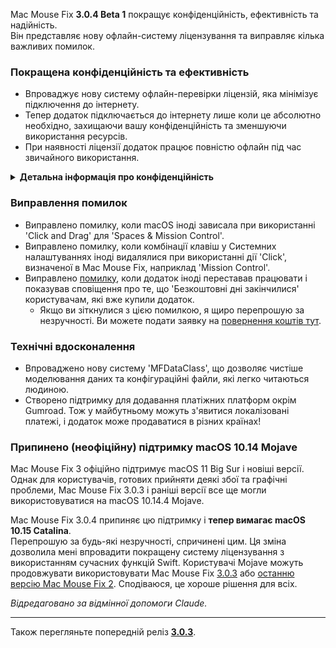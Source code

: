 Mac Mouse Fix **3.0.4 Beta 1** покращує конфіденційність, ефективність та надійність.\
Він представляє нову офлайн-систему ліцензування та виправляє кілька важливих помилок.

### Покращена конфіденційність та ефективність

- Впроваджує нову систему офлайн-перевірки ліцензій, яка мінімізує підключення до інтернету.
- Тепер додаток підключається до інтернету лише коли це абсолютно необхідно, захищаючи вашу конфіденційність та зменшуючи використання ресурсів.
- При наявності ліцензії додаток працює повністю офлайн під час звичайного використання.

<details>
<summary><b>Детальна інформація про конфіденційність</b></summary>
Попередні версії перевіряли ліцензії онлайн при кожному запуску, потенційно дозволяючи зберігати журнали підключень на сторонніх серверах (GitHub та Gumroad). Нова система усуває непотрібні підключення – після початкової активації ліцензії вона підключається до інтернету лише якщо локальні дані ліцензії пошкоджені.
<br><br>
Хоча я особисто ніколи не записував поведінку користувачів, попередня система теоретично дозволяла стороннім серверам реєструвати IP-адреси та час підключення. Gumroad також міг реєструвати ваш ліцензійний ключ і потенційно пов'язувати його з будь-якою особистою інформацією, яку вони записали про вас під час купівлі Mac Mouse Fix.
<br><br>
Я не врахував ці тонкі проблеми конфіденційності, коли створював оригінальну систему ліцензування, але тепер Mac Mouse Fix максимально приватний та вільний від інтернету!
<br><br>
Також дивіться <a href=https://gumroad.com/privacy>політику конфіденційності Gumroad</a> та мій <a href=https://github.com/noah-nuebling/mac-mouse-fix/issues/976#issuecomment-2140955801>коментар на GitHub</a>.

</details>

### Виправлення помилок

- Виправлено помилку, коли macOS іноді зависала при використанні 'Click and Drag' для 'Spaces & Mission Control'.
- Виправлено помилку, коли комбінації клавіш у Системних налаштуваннях іноді видалялися при використанні дії 'Click', визначеної в Mac Mouse Fix, наприклад 'Mission Control'.
- Виправлено [помилку](https://github.com/noah-nuebling/mac-mouse-fix/issues?q=state%3Aopen%20label%3A%22%27Free%20days%20are%20over%27%20bug%22), коли додаток іноді переставав працювати і показував сповіщення про те, що 'Безкоштовні дні закінчилися' користувачам, які вже купили додаток.
    - Якщо ви зіткнулися з цією помилкою, я щиро перепрошую за незручності. Ви можете подати заявку на [повернення коштів тут](https://redirect.macmousefix.com/?message=&target=mmf-apply-for-refund).

### Технічні вдосконалення

- Впроваджено нову систему 'MFDataClass', що дозволяє чистіше моделювання даних та конфігураційні файли, які легко читаються людиною.
- Створено підтримку для додавання платіжних платформ окрім Gumroad. Тож у майбутньому можуть з'явитися локалізовані платежі, і додаток може продаватися в різних країнах!

### Припинено (неофіційну) підтримку macOS 10.14 Mojave

Mac Mouse Fix 3 офіційно підтримує macOS 11 Big Sur і новіші версії. Однак для користувачів, готових прийняти деякі збої та графічні проблеми, Mac Mouse Fix 3.0.3 і раніші версії все ще могли використовуватися на macOS 10.14.4 Mojave.

Mac Mouse Fix 3.0.4 припиняє цю підтримку і **тепер вимагає macOS 10.15 Catalina**.\
Перепрошую за будь-які незручності, спричинені цим. Ця зміна дозволила мені впровадити покращену систему ліцензування з використанням сучасних функцій Swift. Користувачі Mojave можуть продовжувати використовувати Mac Mouse Fix [3.0.3](https://github.com/noah-nuebling/mac-mouse-fix/releases/tag/3.0.3) або [останню версію Mac Mouse Fix 2](https://redirect.macmousefix.com/?target=mmf2-latest). Сподіваюся, це хороше рішення для всіх.

*Відредаговано за відмінної допомоги Claude.*

---

Також перегляньте попередній реліз [**3.0.3**](https://github.com/noah-nuebling/mac-mouse-fix/releases/tag/3.0.3).